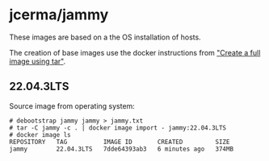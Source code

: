 # jcerma/jammy

These images are based on a the OS installation of hosts.

The creation of base images use the docker instructions from
["Create a full image using tar"](https://docs.docker.com/build/building/base-images/).

## 22.04.3LTS

Source image from operating system:
```
# debootstrap jammy jammy > jammy.txt
# tar -C jammy -c . | docker image import - jammy:22.04.3LTS
# docker image ls
REPOSITORY   TAG          IMAGE ID       CREATED         SIZE
jammy        22.04.3LTS   7dde64393ab3   6 minutes ago   374MB
```

